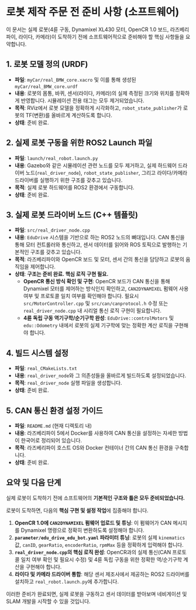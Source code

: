 # 로봇 제작 주문 전 준비 사항 (소프트웨어)

이 문서는 실제 로봇(4륜 구동, Dynamixel XL430 모터, OpenCR 1.0 보드, 라즈베리파이, 라이다, 카메라)이 도착하기 전에 소프트웨어적으로 준비해야 할 핵심 사항들을 요약합니다.

## 1. 로봇 모델 정의 (URDF)

*   **파일**: `myCar/real_BMW_core.xacro` 및 이를 통해 생성된 `myCar/real_BMW_core.urdf`
*   **내용**: 로봇의 몸통, 바퀴, 센서(라이다, 카메라)의 실제 측정된 크기와 위치를 정확하게 반영합니다. 시뮬레이션 전용 태그는 모두 제거되었습니다.
*   **목적**: RViz에서 로봇 모델을 정확하게 시각화하고, `robot_state_publisher`가 로봇의 TF(변환)를 올바르게 계산하도록 합니다.
*   **상태**: 준비 완료.

## 2. 실제 로봇 구동을 위한 ROS2 Launch 파일

*   **파일**: `launch/real_robot.launch.py`
*   **내용**: Gazebo와 같은 시뮬레이션 관련 노드를 모두 제거하고, 실제 하드웨어 드라이버 노드(`real_driver_node`), `robot_state_publisher`, 그리고 라이다/카메라 드라이버를 실행하기 위한 구조를 갖추고 있습니다.
*   **목적**: 실제 로봇 하드웨어를 ROS2 환경에서 구동합니다.
*   **상태**: 준비 완료.

## 3. 실제 로봇 드라이버 노드 (C++ 템플릿)

*   **파일**: `src/real_driver_node.cpp`
*   **내용**: `EduDrive` 시스템을 기반으로 하는 ROS2 노드의 뼈대입니다. CAN 통신을 통해 모터 컨트롤러와 통신하고, 센서 데이터를 읽어와 ROS 토픽으로 발행하는 기본적인 구조를 갖추고 있습니다.
*   **목적**: 라즈베리파이와 OpenCR 보드 및 모터, 센서 간의 통신을 담당하고 로봇의 움직임을 제어합니다.
*   **상태**: **구조는 준비 완료. 핵심 로직 구현 필요.**
    *   **OpenCR 통신 방식 확인 및 구현**: OpenCR 보드가 CAN 통신을 통해 Dynamixel 모터를 제어하는 방식인지 확인하고, `CAN2DYNAMIXEL` 펌웨어 사용 여부 및 프로토콜 일치 여부를 확인해야 합니다. 필요시 `src/MotorController.cpp` 및 `src/can/canprotocol.h` 수정 또는 `real_driver_node.cpp` 내 시리얼 통신 로직 구현이 필요합니다.
    *   **4륜 독립 구동 역기구학/순기구학 완성**: `EduDrive::controlMotors` 및 `edu::Odometry` 내에서 로봇의 실제 기구학에 맞는 정확한 계산 로직을 구현해야 합니다.

## 4. 빌드 시스템 설정

*   **파일**: `real_CMakeLists.txt`
*   **내용**: `real_driver_node`와 그 의존성들을 올바르게 빌드하도록 설정되었습니다.
*   **목적**: `real_driver_node` 실행 파일을 생성합니다.
*   **상태**: 준비 완료.

## 5. CAN 통신 환경 설정 가이드

*   **파일**: `README.md` (현재 디렉토리 내)
*   **내용**: 라즈베리파이 5에서 Docker를 사용하여 CAN 통신을 설정하는 자세한 방법이 한국어로 정리되어 있습니다.
*   **목적**: 라즈베리파이 호스트 OS와 Docker 컨테이너 간의 CAN 통신 환경을 구축합니다.
*   **상태**: 준비 완료.

## 요약 및 다음 단계

실제 로봇이 도착하기 전에 소프트웨어의 **기본적인 구조와 틀은 모두 준비되었습니다.**

로봇이 도착하면, 다음의 **핵심 구현 및 설정 작업**에 집중해야 합니다.

1.  **OpenCR 1.0에 `CAN2DYNAMIXEL` 펌웨어 업로드 및 튜닝**: 이 펌웨어가 CAN 메시지를 Dynamixel 명령으로 정확히 변환하도록 설정해야 합니다.
2.  **`parameter/edu_drive_edu_bot.yaml` 파라미터 튜닝**: 로봇의 실제 `kinematics` 값, `canID`, `gearRatio`, `encoderRatio`, `rpmMax` 등을 정확하게 입력해야 합니다.
3.  **`real_driver_node.cpp`의 핵심 로직 완성**: OpenCR과의 실제 통신(CAN 프로토콜 일치 여부 확인 및 필요시 수정) 및 4륜 독립 구동을 위한 정확한 역/순기구학 계산을 구현해야 합니다.
4.  **라이다 및 카메라 드라이버 통합**: 해당 센서 제조사에서 제공하는 ROS2 드라이버를 설치하고 `real_robot.launch.py`에 추가합니다.

이러한 준비가 완료되면, 실제 로봇을 구동하고 센서 데이터를 받아보며 네비게이션 및 SLAM 개발을 시작할 수 있을 것입니다.
